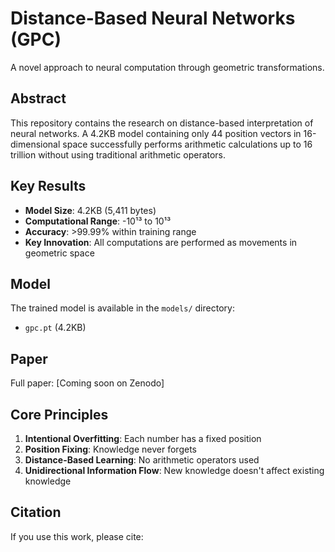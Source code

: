 # Distance-Based Neural Networks (GPC)

A novel approach to neural computation through geometric transformations.

## Abstract

This repository contains the research on distance-based interpretation of neural networks. A 4.2KB model containing only 44 position vectors in 16-dimensional space successfully performs arithmetic calculations up to 16 trillion without using traditional arithmetic operators.

## Key Results

- **Model Size**: 4.2KB (5,411 bytes)
- **Computational Range**: -10¹³ to 10¹³
- **Accuracy**: >99.99% within training range
- **Key Innovation**: All computations are performed as movements in geometric space

## Model

The trained model is available in the `models/` directory:
- `gpc.pt` (4.2KB)

## Paper

Full paper: [Coming soon on Zenodo]

## Core Principles

1. **Intentional Overfitting**: Each number has a fixed position
2. **Position Fixing**: Knowledge never forgets
3. **Distance-Based Learning**: No arithmetic operators used
4. **Unidirectional Information Flow**: New knowledge doesn't affect existing knowledge

## Citation

If you use this work, please cite:
